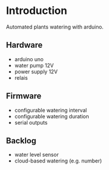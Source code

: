 # Introduction
Automated plants watering with arduino.

## Hardware
* arduino uno
* water pump 12V
* power supply 12V
* relais

## Firmware
* configurable watering interval
* configurable watering duration
* serial outputs

## Backlog
* water level sensor
* cloud-based watering (e.g. number)


